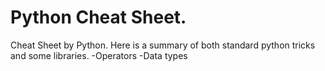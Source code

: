 Python Cheat Sheet. 
=====================
Cheat Sheet by Python. Here is a summary of both standard python tricks and some libraries.
-Operators 
-Data types
